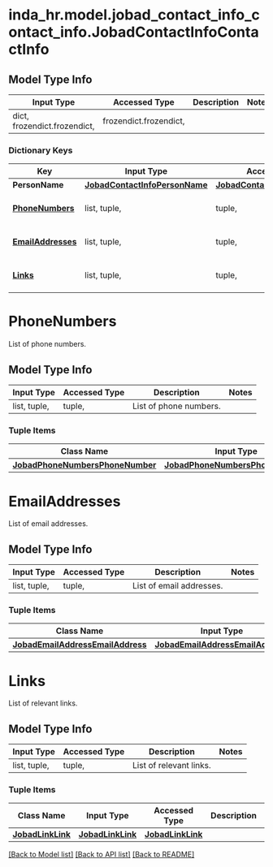 # inda_hr.model.jobad_contact_info_contact_info.JobadContactInfoContactInfo

## Model Type Info
Input Type | Accessed Type | Description | Notes
------------ | ------------- | ------------- | -------------
dict, frozendict.frozendict,  | frozendict.frozendict,  |  | 

### Dictionary Keys
Key | Input Type | Accessed Type | Description | Notes
------------ | ------------- | ------------- | ------------- | -------------
**PersonName** | [**JobadContactInfoPersonName**](JobadContactInfoPersonName.md) | [**JobadContactInfoPersonName**](JobadContactInfoPersonName.md) |  | [optional] 
**[PhoneNumbers](#PhoneNumbers)** | list, tuple,  | tuple,  | List of phone numbers. | [optional] 
**[EmailAddresses](#EmailAddresses)** | list, tuple,  | tuple,  | List of email addresses. | [optional] 
**[Links](#Links)** | list, tuple,  | tuple,  | List of relevant links. | [optional] 

# PhoneNumbers

List of phone numbers.

## Model Type Info
Input Type | Accessed Type | Description | Notes
------------ | ------------- | ------------- | -------------
list, tuple,  | tuple,  | List of phone numbers. | 

### Tuple Items
Class Name | Input Type | Accessed Type | Description | Notes
------------- | ------------- | ------------- | ------------- | -------------
[**JobadPhoneNumbersPhoneNumber**](JobadPhoneNumbersPhoneNumber.md) | [**JobadPhoneNumbersPhoneNumber**](JobadPhoneNumbersPhoneNumber.md) | [**JobadPhoneNumbersPhoneNumber**](JobadPhoneNumbersPhoneNumber.md) |  | 

# EmailAddresses

List of email addresses.

## Model Type Info
Input Type | Accessed Type | Description | Notes
------------ | ------------- | ------------- | -------------
list, tuple,  | tuple,  | List of email addresses. | 

### Tuple Items
Class Name | Input Type | Accessed Type | Description | Notes
------------- | ------------- | ------------- | ------------- | -------------
[**JobadEmailAddressEmailAddress**](JobadEmailAddressEmailAddress.md) | [**JobadEmailAddressEmailAddress**](JobadEmailAddressEmailAddress.md) | [**JobadEmailAddressEmailAddress**](JobadEmailAddressEmailAddress.md) |  | 

# Links

List of relevant links.

## Model Type Info
Input Type | Accessed Type | Description | Notes
------------ | ------------- | ------------- | -------------
list, tuple,  | tuple,  | List of relevant links. | 

### Tuple Items
Class Name | Input Type | Accessed Type | Description | Notes
------------- | ------------- | ------------- | ------------- | -------------
[**JobadLinkLink**](JobadLinkLink.md) | [**JobadLinkLink**](JobadLinkLink.md) | [**JobadLinkLink**](JobadLinkLink.md) |  | 

[[Back to Model list]](../../README.md#documentation-for-models) [[Back to API list]](../../README.md#documentation-for-api-endpoints) [[Back to README]](../../README.md)

